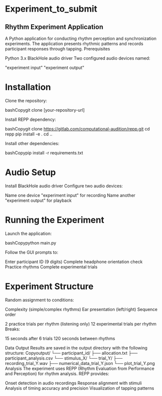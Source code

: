 # Experiment_to_submit

## Rhythm Experiment Application
A Python application for conducting rhythm perception and synchronization experiments. The application presents rhythmic patterns and records participant responses through tapping.
Prerequisites

Python 3.x
BlackHole audio driver
Two configured audio devices named:

"experiment input"
"experiment output"

# Installation

Clone the repository:

bashCopygit clone [your-repository-url]

Install REPP dependency:

bashCopygit clone https://gitlab.com/computational-audition/repp.git
cd repp
pip install -e .
cd ..

Install other dependencies:

bashCopypip install -r requirements.txt

# Audio Setup

Install BlackHole audio driver
Configure two audio devices:

Name one device "experiment input" for recording
Name another "experiment output" for playback

# Running the Experiment

Launch the application:

bashCopypython main.py

Follow the GUI prompts to:

Enter participant ID (9 digits)
Complete headphone orientation check
Practice rhythms
Complete experimental trials

# Experiment Structure

Random assignment to conditions:

Complexity (simple/complex rhythms)
Ear presentation (left/right)
Sequence order


2 practice trials per rhythm (listening only)
12 experimental trials per rhythm
Breaks:

15 seconds after 6 trials
120 seconds between rhythms



Data Output
Results are saved in the output directory with the following structure:
Copyoutput/
└── participant_id/
    ├── allocation.txt
    ├── participant_analysis.csv
    └── stimulus_X/
        └── trial_Y/
            ├── recording_trial_Y.wav
            ├── numerical_data_trial_Y.json
            └── plot_trial_Y.png
Analysis
The experiment uses REPP (Rhythm Evaluation from Performance and Perception) for rhythm analysis. REPP provides:

Onset detection in audio recordings
Response alignment with stimuli
Analysis of timing accuracy and precision
Visualization of tapping patterns
